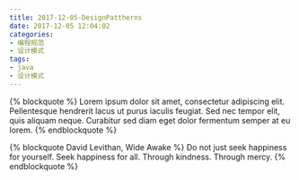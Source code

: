 ```yaml
---
title: 2017-12-05-DesignPattherns
date: 2017-12-05 12:04:02
categories:
- 编程规范
- 设计模式
tags:
- java
- 设计模式
---
```



{% blockquote %}
Lorem ipsum dolor sit amet, consectetur adipiscing elit. Pellentesque hendrerit lacus ut purus iaculis feugiat. Sed nec tempor elit, quis aliquam neque. Curabitur sed diam eget dolor fermentum semper at eu lorem.
{% endblockquote %}

{% blockquote David Levithan, Wide Awake %}
Do not just seek happiness for yourself. Seek happiness for all. Through kindness. Through mercy.
{% endblockquote %}
